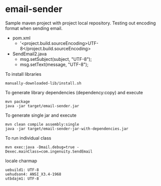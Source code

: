 # email-sender

Sample maven project with project local repository.  Testing out encoding format when sending email.

* pom.xml
    * '<project.build.sourceEncoding>UTF-8</project.build.sourceEncoding>
* SendEmail2.java
    * msg.setSubject(subject, "UTF-8");
    * msg.setText(message, "UTF-8");

To install libraries

    manually-downloaded-lib/install.sh

To generate library dependencies (dependency:copy) and execute

    mvn package
    java -jar target/email-sender.jar
    

To generate single jar and execute

    mvn clean compile assembly:single
    java -jar target/email-sender-jar-with-dependencies.jar


To run individual class

    mvn exec:java -Dmail.debug=true -Dexec.mainClass=com.ingenuity.SendEmail

locale charmap

    uebuild1: UTF-8
    uehudson4: ANSI_X3.4-1968
    utbdajm1: UTF-8
